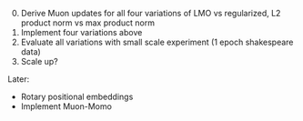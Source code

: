 0. Derive Muon updates for all four variations of LMO vs regularized, L2 product norm vs max product norm
1. Implement four variations above
2. Evaluate all variations with small scale experiment (1 epoch shakespeare data)
3. Scale up?

Later:
- Rotary positional embeddings
- Implement Muon-Momo
